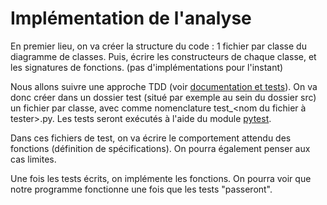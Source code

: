 # Implémentation de l'analyse

En premier lieu, on va créer la structure du code : 1 fichier par classe du diagramme de classes.
Puis, écrire les constructeurs de chaque classe, et les signatures de fonctions. (pas d'implémentations pour l'instant)

Nous allons suivre une approche TDD (voir [documentation et tests](documentation_et_tests.md)).
On va donc créer dans un dossier test (situé par exemple au sein du dossier src) un fichier par classe, avec comme nomenclature test_<nom du fichier à tester>.py. Les tests seront exécutés à l'aide du module [pytest](https://docs.pytest.org/en/6.2.x/).

Dans ces fichiers de test, on va écrire le comportement attendu des fonctions (définition de spécifications). On pourra également penser aux cas limites.

Une fois les tests écrits, on implémente les fonctions. On pourra voir que notre programme fonctionne une fois que les tests "passeront".
